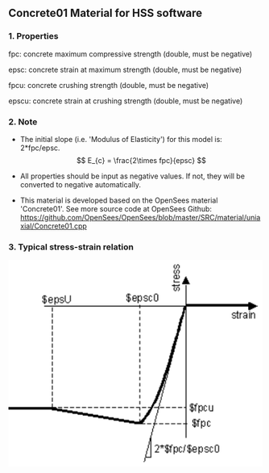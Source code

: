 ## Concrete01 Material for HSS software



### 1. Properties

fpc: 	concrete maximum compressive strength (double, must be negative)

epsc: 	concrete strain at maximum strength (double, must be negative)

fpcu: 	concrete crushing strength (double, must be negative)

epscu:	concrete strain at crushing strength (double, must be negative)



### 2. Note

* The initial slope (i.e. 'Modulus of Elasticity') for this model is: 2*fpc/epsc.
  $$
  E_{c} = \frac{2\times fpc}{epsc}
  $$

* All properties should be input as negative values. If not, they will be converted to negative automatically.

* This material is developed based on the OpenSees material 'Concrete01'. See more source code at OpenSees Github: https://github.com/OpenSees/OpenSees/blob/master/SRC/material/uniaxial/Concrete01.cpp



### 3. Typical stress-strain relation

![Concrete01](./Concrete01.png)